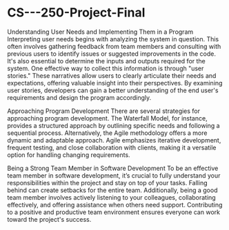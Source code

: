 # CS---250-Project-Final
Understanding User Needs and Implementing Them in a Program
Interpreting user needs begins with analyzing the system in question. This often involves gathering feedback from team members and consulting with previous users to identify issues or suggested improvements in the code. It's also essential to determine the inputs and outputs required for the system. One effective way to collect this information is through "user stories." These narratives allow users to clearly articulate their needs and expectations, offering valuable insight into their perspectives. By examining user stories, developers can gain a better understanding of the end user's requirements and design the program accordingly.

Approaching Program Development
There are several strategies for approaching program development. The Waterfall Model, for instance, provides a structured approach by outlining specific needs and following a sequential process. Alternatively, the Agile methodology offers a more dynamic and adaptable approach. Agile emphasizes iterative development, frequent testing, and close collaboration with clients, making it a versatile option for handling changing requirements.

Being a Strong Team Member in Software Development
To be an effective team member in software development, it’s crucial to fully understand your responsibilities within the project and stay on top of your tasks. Falling behind can create setbacks for the entire team. Additionally, being a good team member involves actively listening to your colleagues, collaborating effectively, and offering assistance when others need support. Contributing to a positive and productive team environment ensures everyone can work toward the project's success.
